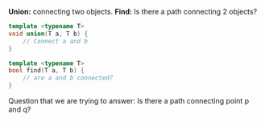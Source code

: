 **Union:** connecting two objects.
**Find:** Is there a path connecting 2 objects?

```cpp
template <typename T>
void union(T a, T b) {
    // Connect a and b
}

template <typename T>
bool find(T a, T b) {
    // are a and b connected?
}
```

Question that we are trying to answer: Is there a path connecting point p and q?

